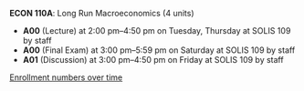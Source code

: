 **ECON 110A**: Long Run Macroeconomics (4 units)

- **A00** (Lecture) at 2:00 pm–4:50 pm on Tuesday, Thursday at SOLIS 109 by staff
- **A00** (Final Exam) at 3:00 pm–5:59 pm on Saturday at SOLIS 109 by staff
- **A01** (Discussion) at 3:00 pm–4:50 pm on Friday at SOLIS 109 by staff

[Enrollment numbers over time](./ECON110A.tsv)
